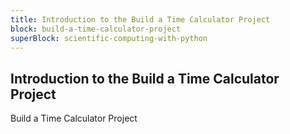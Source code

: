 ```yaml
---
title: Introduction to the Build a Time Calculator Project
block: build-a-time-calculator-project
superBlock: scientific-computing-with-python
---
```


## Introduction to the Build a Time Calculator Project

Build a Time Calculator Project
